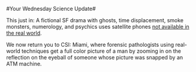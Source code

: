 #Your Wednesday Science Update#

This just in: A fictional SF drama with ghosts, time displacement, smoke monsters, numerology, and psychics uses satellite phones [not available in the real world](http://www.livescience.com/technology/080220-lost-phones.html).

We now return you to CSI: Miami, where forensic pathologists using real-world techniques get a full color picture of a man by zooming in on the reflection on the eyeball of someone whose picture was snapped by an ATM machine.

